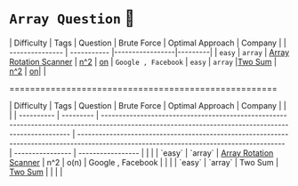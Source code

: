 
# `Array Question`  🦋
| Difficulty      | Tags        | Question        | Brute Force    |   Optimal Approach    |  Company |
| --------------- | ----------- |-----------------|---------|
| `easy`      |    `array`   | [Array Rotation Scanner](https://github.com/anishkumar127/Java-Data-Structure-Algorithm-Solutions/blob/main/Arrays/Array%20Rotation%20Scanner.java) |   [n^2]()   | [on]() | `Google , Facebook`
| `easy`   | `array`        |[Two Sum]() | [n^2]() | [on]()| |




====================================================


| Difficulty | Tags      | Question                                                                                                                                            | Brute Force                                                                                                                              | Optimal Approach | Company           |  |  |
| ---------- | --------- | --------------------------------------------------------------------------------------------------------------------------------------------------- | ---------------------------------------------------------------------------------------------------------------------------------------- | ---------------- | ----------------- |  |  |
| \`easy\`   | \`array\` | [Array Rotation Scanner](https://github.com/anishkumar127/Java-Data-Structure-Algorithm-Solutions/blob/main/Arrays/Array%20Rotation%20Scanner.java) | n^2                                                                                                                                      | o(n)             | Google , Facebook |  |  |
| \`easy\`   | \`array\` | Two Sum                                                                                                                                             | [Two Sum](https://github.com/anishkumar127/Data-Structures-and-Algorithms/blob/main/my%20practice/Two%20Sum%20Array%20O(n%5E2).java.txt) |                  |                   |  |